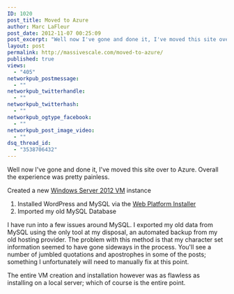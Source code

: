 ```yaml
---
ID: 1020
post_title: Moved to Azure
author: Marc LaFleur
post_date: 2012-11-07 00:25:09
post_excerpt: "Well now I've gone and done it, I've moved this site over to Azure. Overall the experience was pretty painless."
layout: post
permalink: http://massivescale.com/moved-to-azure/
published: true
views:
  - "405"
networkpub_postmessage:
  - ""
networkpub_twitterhandle:
  - ""
networkpub_twitterhash:
  - ""
networkpub_ogtype_facebook:
  - ""
networkpub_post_image_video:
  - ""
dsq_thread_id:
  - "3538706432"
---
```

Well now I've gone and done it, I've moved this site over to Azure. Overall the experience was pretty painless.

Created a new <a href="http://www.windowsazure.com/en-us/home/scenarios/virtual-machines/">Windows Server 2012 VM</a> instance

<ol>
    <li>Installed WordPress and MySQL via the <a href="http://www.microsoft.com/web/downloads/platform.aspx">Web Platform Installer</a></li>
    <li>Imported my old MySQL Database</li>
</ol>

I have run into a few issues around MySQL. I exported my old data from MySQL using the only tool at my disposal, an automated backup from my old hosting provider. The problem with this method is that my character set information seemed to have gone sideways in the process. You'll see a number of jumbled quotations and apostrophes in some of the posts; something I unfortunately will need to manually fix at this point.

The entire VM creation and installation however was as flawless as installing on a local server; which of course is the entire point.